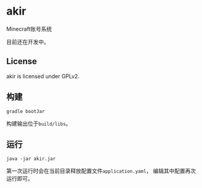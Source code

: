 # akir
Minecraft账号系统

目前还在开发中。

## License
akir is licensed under GPLv2.

## 构建
```
gradle bootJar
```
构建输出位于`build/libs`。

## 运行
```
java -jar akir.jar
```
第一次运行时会在当前目录释放配置文件`application.yaml`，
编辑其中配置再次运行即可。

